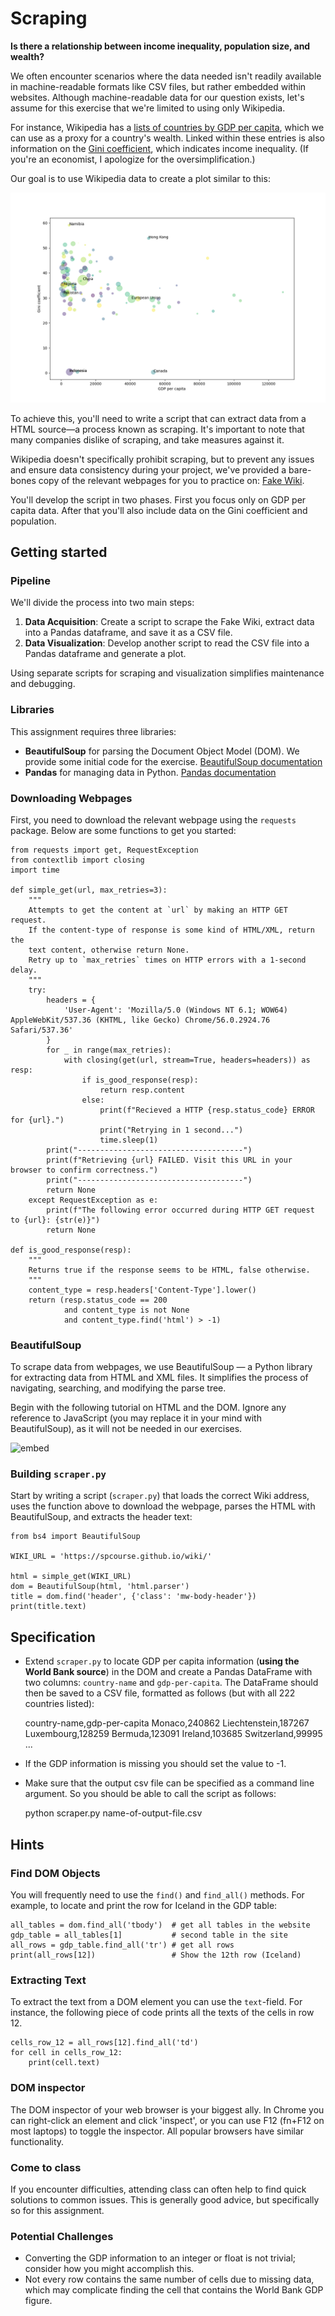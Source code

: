 # Scraping

**Is there a relationship between income inequality, population size, and wealth?**

We often encounter scenarios where the data needed isn't readily available in machine-readable formats like CSV files, but rather embedded within websites. Although machine-readable data for our question exists, let's assume for this exercise that we're limited to using only Wikipedia.

For instance, Wikipedia has a [lists of countries by GDP per capita](https://en.wikipedia.org/wiki/List_of_countries_by_GDP_(nominal)_per_capita), which we can use as a proxy for a country's wealth. Linked within these entries is also information on the [Gini coefficient](https://en.wikipedia.org/wiki/Gini_coefficient), which indicates income inequality. (If you're an economist, I apologize for the oversimplification.)

Our goal is to use Wikipedia data to create a plot similar to this:

![](final.png)

To achieve this, you'll need to write a script that can extract data from a HTML source—a process known as scraping. It's important to note that many companies dislike of scraping, and take measures against it.

Wikipedia doesn't specifically prohibit scraping, but to prevent any issues and ensure data consistency during your project, we've provided a bare-bones copy of the relevant webpages for you to practice on: [Fake Wiki](https://spcourse.github.io/wiki/).

You'll develop the script in two phases. First you focus only on GDP per capita data. After that you'll also include data on the Gini coefficient and population.

## Getting started

### Pipeline

We'll divide the process into two main steps:

1. **Data Acquisition**: Create a script to scrape the Fake Wiki, extract data into a Pandas dataframe, and save it as a CSV file.
2. **Data Visualization**: Develop another script to read the CSV file into a Pandas dataframe and generate a plot.

Using separate scripts for scraping and visualization simplifies maintenance and debugging.

### Libraries

This assignment requires three libraries:

- **BeautifulSoup** for parsing the Document Object Model (DOM). We provide some initial code for the exercise. [BeautifulSoup documentation](https://www.crummy.com/software/BeautifulSoup/bs4/doc/)
- **Pandas** for managing data in Python. [Pandas documentation](https://pandas.pydata.org/docs/)

### Downloading Webpages

First, you need to download the relevant webpage using the `requests` package. Below are some functions to get you started:

    from requests import get, RequestException
    from contextlib import closing
    import time

    def simple_get(url, max_retries=3):
        """
        Attempts to get the content at `url` by making an HTTP GET request.
        If the content-type of response is some kind of HTML/XML, return the
        text content, otherwise return None.
        Retry up to `max_retries` times on HTTP errors with a 1-second delay.
        """
        try:
            headers = {
                'User-Agent': 'Mozilla/5.0 (Windows NT 6.1; WOW64) AppleWebKit/537.36 (KHTML, like Gecko) Chrome/56.0.2924.76 Safari/537.36'
            }
            for _ in range(max_retries):
                with closing(get(url, stream=True, headers=headers)) as resp:
                    if is_good_response(resp):
                        return resp.content
                    else:
                        print(f"Recieved a HTTP {resp.status_code} ERROR for {url}.")
                        print("Retrying in 1 second...")
                        time.sleep(1)
            print("-------------------------------------")
            print(f"Retrieving {url} FAILED. Visit this URL in your browser to confirm correctness.")
            print("-------------------------------------")
            return None
        except RequestException as e:
            print(f"The following error occurred during HTTP GET request to {url}: {str(e)}")
            return None

    def is_good_response(resp):
        """
        Returns true if the response seems to be HTML, false otherwise.
        """
        content_type = resp.headers['Content-Type'].lower()
        return (resp.status_code == 200
                and content_type is not None
                and content_type.find('html') > -1)

### BeautifulSoup

To scrape data from webpages, we use BeautifulSoup — a Python library for extracting data from HTML and XML files. It simplifies the process of navigating, searching, and modifying the parse tree.

Begin with the following tutorial on HTML and the DOM. Ignore any reference to JavaScript (you may replace it in your mind with BeautifulSoup), as it will not be needed in our exercises.

![embed](https://www.youtube.com/embed/ng2o98k983k)

### Building `scraper.py`

Start by writing a script (`scraper.py`) that loads the correct Wiki address, uses the function above to download the webpage, parses the HTML with BeautifulSoup, and extracts the header text:

    from bs4 import BeautifulSoup

    WIKI_URL = 'https://spcourse.github.io/wiki/'

    html = simple_get(WIKI_URL)
    dom = BeautifulSoup(html, 'html.parser')
    title = dom.find('header', {'class': 'mw-body-header'})
    print(title.text)

## Specification

- Extend `scraper.py` to locate GDP per capita information (**using the World Bank source**) in the DOM and create a Pandas DataFrame with two columns: `country-name` and `gdp-per-capita`. The DataFrame should then be saved to a CSV file, formatted as follows (but with all 222 countries listed):

    country-name,gdp-per-capita
    Monaco,240862
    Liechtenstein,187267
    Luxembourg,128259
    Bermuda,123091
    Ireland,103685
    Switzerland,99995
    ...

- If the GDP information is missing you should set the value to -1.
- Make sure that the output csv file can be specified as a command line argument. So you should be able to call the script as follows:

    python scraper.py name-of-output-file.csv

## Hints

### Find DOM Objects

You will frequently need to use the `find()` and `find_all()` methods. For example, to locate and print the row for Iceland in the GDP table:

    all_tables = dom.find_all('tbody')  # get all tables in the website
    gdp_table = all_tables[1]           # second table in the site
    all_rows = gdp_table.find_all('tr') # get all rows
    print(all_rows[12])                 # Show the 12th row (Iceland)

### Extracting Text

To extract the text from a DOM element you can use the `text`-field. For instance, the following piece of code prints all the texts of the cells in row 12.

    cells_row_12 = all_rows[12].find_all('td')
    for cell in cells_row_12:
        print(cell.text)

### DOM inspector

The DOM inspector of your web browser is your biggest ally. In Chrome you can right-click an element and click 'inspect', or you can use F12 (fn+F12 on most laptops) to toggle the inspector. All popular browsers have similar functionality.

### Come to class

If you encounter difficulties, attending class can often help to find quick solutions to common issues. This is generally good advice, but specifically so for this assignment.

### Potential Challenges

- Converting the GDP information to an integer or float is not trivial; consider how you might accomplish this.
- Not every row contains the same number of cells due to missing data, which may complicate finding the cell that contains the World Bank GDP figure.
